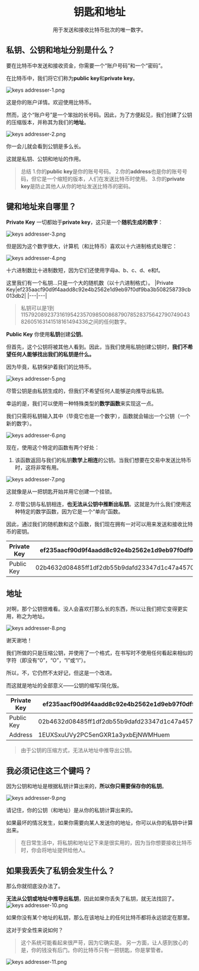 # <center>钥匙和地址</center>
<center>用于发送和接收比特币批次的唯一数字。</center>

## 私钥、公钥和地址分别是什么？
要在比特币中发送和接收资金，你需要一个“账户号码”和一个“密码”。

在比特币中，我们将它们称为**public key**和**private key**。

![keys addresser-1.png](img/keys_addresses-1%20(1).png)

这是你的账户详情。欢迎使用比特币。

然而，这个“账户号”是一个笨拙的长号码。因此，为了方便起见，我们创建了公钥的压缩版本，并称其为我们的**地址**。

![keys addresser-2.png](img/keys_addresses-2%20(1).png)

你一会儿就会看到公钥是多么长。

这就是私钥、公钥和地址的作用。
>总结
1.你的**public key**是你的账号号码。
2.你的**address**也是你的账号号码，但它是一个缩短的版本，人们在发送比特币时使用。
3.你的**private key**是防止其他人从你的地址发送比特币的密码。

## 键和地址来自哪里？
**Private Key**
一切都始于**private key**，这只是一个**随机生成的数字**：

![keys addresser-3.png](img/keys_addresses-3%20(1).png)

但是因为这个数字很大，计算机（和比特币）喜欢以十六进制格式处理它：

![keys addresser-4.png](img/keys_addresses-4%20(1).png)

十六进制数比十进制数短，因为它们还使用字母a、b、c、d、e和f。

这里我们有一个私钥...只是一个大的随机数（以十六进制格式）。
|Private Key|ef235aacf90d9f4aadd8c92e4b2562e1d9eb97f0df9ba3b508258739cb013db2|
|---|---|
>私钥可以是1到115792089237316195423570985008687907852837564279074904382605163141518161494336之间的任何数字。

**Public Key**
你使用**私钥**创建**公钥**。

但首先，这个公钥将被其他人看到。因此，当我们使用私钥创建公钥时，**我们不希望任何人能够找出我们的私钥是什么。**

因为毕竟，私钥保护着我们的比特币。

![keys addresser-5.png](img/keys_addresses-5%20(1).png)

尽管公钥是由私钥生成的，但我们不希望任何人能够逆向推导出私钥。

幸运的是，我们可以使用一种特殊类型的**数学函数**来实现这一点。

我们只需将私钥输入其中（毕竟它也是一个数字），函数就会输出一个公钥（一个新的数字）。

![keys addresser-6.png](img/keys_addresses-6%20(1).png)

现在，使用这个特定的函数有两个好处：

1. 该函数返回与我们的私钥**数学上相连**的公钥。当我们想要在交易中发送比特币时，这将非常有用。

![keys addresser-7.png](img/keys_addresses-7%20(1).png)

这就像是从一把钥匙开始并用它创建一个挂锁。

2. 尽管公钥与私钥相连，**也无法从公钥中推断出私钥**。这就是为什么我们使用这种特定的数学函数，因为它是一个“单向”函数。

因此，通过我们的随机数和这个函数，我们现在拥有一对可以用来发送和接收比特币的密钥。

|Private Key|ef235aacf90d9f4aadd8c92e4b2562e1d9eb97f0df9ba3b508258739cb013db2|
|---|---|
|Public Key|02b4632d08485ff1df2db55b9dafd23347d1c47a457072a1e87be26896549a8737|

## 地址
对啊，那个公钥很难看。没人会喜欢打那么长的东西，所以让我们把它变得更实用，称之为地址。

![keys addresser-8.png](img/keys_addresses-8%20(1).png)

谢天谢地！

我们所做的只是压缩公钥，并使用了一个格式，在书写时不使用任何看起来相似的字符（即没有“0”，“O”，“I”或“l”）。

所以，不，它仍然不太好记，但这是一个改进。

而这就是地址的全部意义——公钥的缩写/简化版。

|Private Key|ef235aacf90d9f4aadd8c92e4b2562e1d9eb97f0df9ba3b508258739cb013db2|
|---|---|
|Public Key|02b4632d08485ff1df2db55b9dafd23347d1c47a457072a1e87be26896549a8737|
|Address|	1EUXSxuUVy2PC5enGXR1a3yxbEjNWMHuem|

>由于公钥的压缩方式，无法从地址中推导出公钥。

## 我必须记住这三个键吗？
因为公钥和地址是根据私钥计算出来的，**所以你只需要保存你的私钥**。

![keys addresser-9.png](img/keys_addresses-9%20(1).png)

请记住，你的公钥（和地址）是从你的私钥计算出来的。

如果最坏的情况发生，如果你需要向某人发送你的地址，你可以从你的私钥中计算出来。

>在日常生活中，将私钥和地址记下来是很实用的，因为当你想要接收比特币时，你会将地址提供给他人。

## 如果我丢失了私钥会发生什么？

那么你就彻底没办法了。

**无法从公钥或地址中推导出私钥**，因此如果你丢失了私钥，就无法找回了。
![keys addresser-10.png](img/keys_addresses-10%20(1).png)

如果你没有某个地址的私钥，那么在该地址上的任何比特币都将永远锁定在那里。

这对于安全性来说如何？
>这个系统可能看起来很严苛，因为它确实是。
另一方面，让人感到放心的是，你的钱没有后门。你的比特币只有一把钥匙，你是掌管者。

![keys addresser-11.png](img/keys_addresses-11%20(1).png)